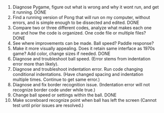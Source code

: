 1. Diagnose Pygame, figure out what is wrong and why it wont run, and get it running. DONE
2. Find a running version of Pong that will run on my computer, without errors, and is simple enough to be dissected and edited. DONE
3. Compare two or three different codes, analyze what makes each one run and how the code is organized. One code file or multiple files? DONE
4. See where improvements can be made. Ball speed? Paddle response?
5. Make it more visually appealing. Does it retain same interface as 1970s game? Add color, change sizes if needed. DONE
6. Diagnose and troubleshoot ball speed. (Error stems from indentation error more than likely).
7. Diagnose and troubleshoot indentation error. Run code changing conditional indentations. (Have changed spacing and indentation multiple times. Continue to get same error.)
8. Diagnose and fix border recognition issue. (Indentation error will not recognize border code under while true.)
9. Change ball speed or settings within the ball. DONE
10. Make scoreboard recognize point when ball has left the screen (Cannot test until prior issues are resolved.)
